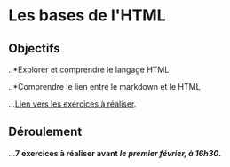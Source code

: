 # Les bases de l'HTML
## Objectifs

..*Explorer et comprendre le langage HTML


..*Comprendre le lien entre le markdown et le HTML


...[Lien vers les exercices à réaliser](https://github.com/adam-p/markdown-here/wiki/Markdown-Cheatsheet).


## Déroulement

...**7 exercices à réaliser avant _le premier février, à 16h30_.**
